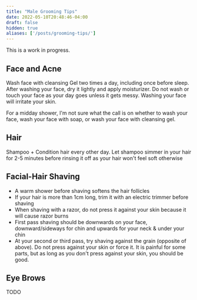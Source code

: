 ```yaml
---
title: "Male Grooming Tips"
date: 2022-05-10T20:48:46-04:00
draft: false
hidden: true
aliases: ['/posts/grooming-tips/']
---
```


This is a work in progress.

## Face and Acne

Wash face with cleansing Gel two times a day, including once before sleep. After washing your face, dry it lightly and apply moisturizer.
Do not wash or touch your face as your day goes unless it gets messy. Washing your face will irritate your skin.

For a midday shower, I'm not sure what the call is on whether to wash your face, wash your face with soap, or wash your face with cleansing gel.

## Hair

Shampoo + Condition hair every other day. Let shampoo simmer in your hair for 2-5 minutes before rinsing it off as your hair won't feel soft otherwise

## Facial-Hair Shaving

- A warm shower before shaving softens the hair follicles
- If your hair is more than 1cm long, trim it with an electric trimmer before shaving
- When shaving with a razor, do not press it against your skin because it will cause razor burns
- First pass shaving should be downwards on your face, downward/sideways for chin and upwards for your neck & under your chin
- At your second or third pass, try shaving against the grain (opposite of above). Do not press against your skin or force it. It is painful for some parts, but as long as you don't press against your skin, you should be good.

## Eye Brows

TODO

